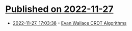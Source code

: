 # [Published on 2022-11-27](index.md)

* [2022-11-27, 17:03:38](https://news.ycombinator.com/item?id=33764449) - [Evan Wallace CRDT Algorithms](https://madebyevan.com/algos/)
